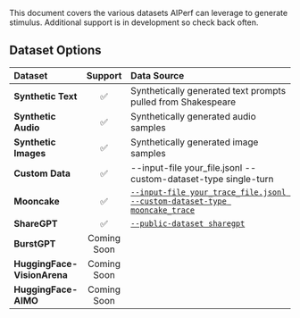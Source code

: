 <!--
SPDX-FileCopyrightText: Copyright (c) 2024-2025 NVIDIA CORPORATION & AFFILIATES. All rights reserved.
SPDX-License-Identifier: Apache-2.0

Licensed under the Apache License, Version 2.0 (the "License");
you may not use this file except in compliance with the License.
You may obtain a copy of the License at

http://www.apache.org/licenses/LICENSE-2.0

Unless required by applicable law or agreed to in writing, software
distributed under the License is distributed on an "AS IS" BASIS,
WITHOUT WARRANTIES OR CONDITIONS OF ANY KIND, either express or implied.
See the License for the specific language governing permissions and
limitations under the License.
-->

This document covers the various datasets AIPerf can leverage to generate stimulus. Additional support is in development so check back often.

## Dataset Options

<table style="width:100%; border-collapse: collapse;">
  <thead>
    <tr>
      <th style="width:15%; text-align: left;">Dataset</th>
      <th style="width:10%; text-align: center;">Support</th>
      <th style="width:65%; text-align: left;">Data Source</th>
    </tr>
  </thead>
  <tbody>
    <tr>
      <td><strong>Synthetic Text</strong></td>
      <td style="text-align: center;">✅</td>
      <td>Synthetically generated text prompts pulled from Shakespeare</td>
    </tr>
    <tr>
      <td><strong>Synthetic Audio</strong></td>
      <td style="text-align: center;">✅</td>
      <td>Synthetically generated audio samples</td>
    </tr>
    <tr>
      <td><strong>Synthetic Images</strong></td>
      <td style="text-align: center;">✅</td>
      <td>Synthetically generated image samples</td>
    </tr>
    <tr>
      <td><strong>Custom Data</strong></td>
      <td style="text-align: center;">✅</td>
      <td>--input-file your_file.jsonl --custom-dataset-type single-turn</td>
    </tr>
    <tr>
    <td><strong>Mooncake</strong></td>
    <td style="text-align: center;">✅</td>
    <td><a href="benchmark_modes/trace_replay.md"><code>--input-file your_trace_file.jsonl --custom-dataset-type mooncake_trace</code></a></td>
    </tr>
    <tr>
      <td><strong>ShareGPT</strong></td>
      <td style="text-align: center;">✅</td>
      <td><a href="https://huggingface.co/datasets/anon8231489123/ShareGPT_Vicuna_unfiltered/resolve/main/ShareGPT_V3_unfiltered_cleaned_split.json"><code>--public-dataset sharegpt</code></td>
    </tr>
    <tr>
      <td><strong>BurstGPT</strong></td>
      <td style="text-align: center;">Coming Soon</td>
      <td></td>
    </tr>
    <tr>
      <td><strong>HuggingFace-VisionArena</strong></td>
      <td style="text-align: center;">Coming Soon</td>
      <td></td>
    </tr>
    <tr>
      <td><strong>HuggingFace-AIMO</strong></td>
      <td style="text-align: center;">Coming Soon</td>
      <td></td>
    </tr>
  </tbody>
</table>

